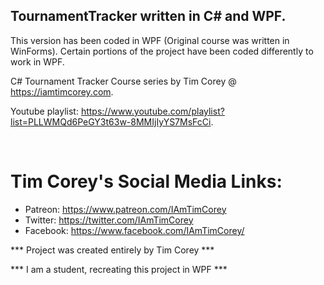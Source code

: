 ## TournamentTracker written in C# and WPF.


This version has been coded in WPF (Original course was written in WinForms).
Certain portions of the project have been coded differently to work in WPF.
 
 
  
 
 
C# Tournament Tracker Course series by Tim Corey @ https://iamtimcorey.com.


Youtube playlist: https://www.youtube.com/playlist?list=PLLWMQd6PeGY3t63w-8MMIjIyYS7MsFcCi.


 
 
# Tim Corey's Social Media Links:

* Patreon: https://www.patreon.com/IAmTimCorey
* Twitter: https://twitter.com/IAmTimCorey
* Facebook: https://www.facebook.com/IAmTimCorey/


*** Project was created entirely by Tim Corey ***

*** I am a student, recreating this project in WPF ***
